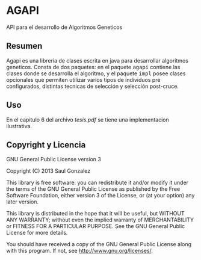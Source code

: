 # AGAPI

API para el desarrollo de Algoritmos Geneticos

## Resumen

Agapi es una libreria de clases escrita en java para desarrollar algoritmos 
geneticos. Consta de dos paquetes: en el paquete <tt>agapi</tt> contiene las
clases donde se desarrolla el algoritmo, y el paquete <tt>impl</tt> posee clases
opcionales que permiten utilizar varios tipos de individuos pre configurados, 
distintas tecnicas de selección y selección post-cruce.

## Uso
En el capitulo 6 del archivo <em>tesis.pdf</em> se tiene una implementacion
ilustrativa.

## Copyright y Licencia

GNU General Public License version 3

Copyright (C) 2013 Saul Gonzalez

This library is free software: you can redistribute it and/or modify 
it under the terms of the GNU General Public License as published by
the Free Software Foundation, either version 3 of the License, or
(at your option) any later version.

This library is distributed in the hope that it will be useful,
but WITHOUT ANY WARRANTY; without even the implied warranty of
MERCHANTABILITY or FITNESS FOR A PARTICULAR PURPOSE.  See the
GNU General Public License for more details.
 
You should have received a copy of the GNU General Public License
along with this program.  If not, see <http://www.gnu.org/licenses/>.
